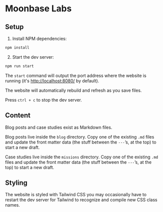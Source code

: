 # Moonbase Labs

## Setup

1. Install NPM dependencies:

```sh
npm install
```

2. Start the dev server:

```sh
npm run start
```
The `start` command will output the port address where the website is running (it's [http://localhost:8080/](http://localhost:8080/) by default).

The website will automatically rebuild and refresh as you save files.

Press `ctrl + c` to stop the dev server.

## Content

Blog posts and case studies exist as Markdown files.

Blog posts live inside the `blog` directory. Copy one of the existing `.md` files and update the front matter data (the stuff between the `---`’s, at the top) to start a new draft.

Case studies live inside the `missions` directory. Copy one of the existing `.md` files and update the front matter data (the stuff between the `---`’s, at the top) to start a new draft.

## Styling

The website is styled with Tailwind CSS you may occasionally have to restart the dev server for Tailwind to recognize and compile new CSS class names.
